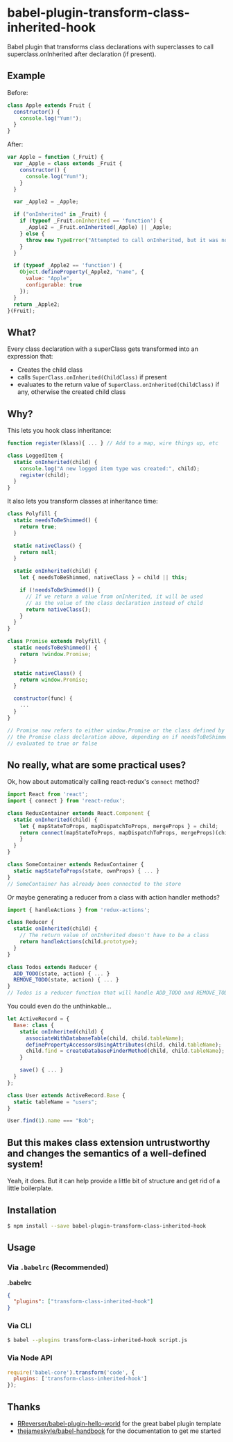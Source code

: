 # babel-plugin-transform-class-inherited-hook

Babel plugin that transforms class declarations with superclasses to call superclass.onInherited after declaration (if present).

## Example

Before:
```javascript
class Apple extends Fruit {
  constructor() {
    console.log("Yum!");
  }
}
```
After:
```javascript
var Apple = function (_Fruit) {
  var _Apple = class extends _Fruit {
    constructor() {
      console.log("Yum!");
    }
  }

  var _Apple2 = _Apple;

  if ("onInherited" in _Fruit) {
    if (typeof _Fruit.onInherited == 'function') {
      _Apple2 = _Fruit.onInherited(_Apple) || _Apple;
    } else {
      throw new TypeError("Attempted to call onInherited, but it was not a function");
    }
  }

  if (typeof _Apple2 == 'function') {
    Object.defineProperty(_Apple2, "name", {
      value: "Apple",
      configurable: true
    });
  }
  return _Apple2;
}(Fruit);
```

## What?

Every class declaration with a superClass gets transformed into an expression that:
* Creates the child class
* calls `SuperClass.onInherited(ChildClass)` if present
* evaluates to the return value of `SuperClass.onInherited(ChildClass)` if any, otherwise the created child class

## Why?

This lets you hook class inheritance:
```javascript
function register(klass){ ... } // Add to a map, wire things up, etc

class LoggedItem {
  static onInherited(child) {
    console.log("A new logged item type was created:", child);
    register(child);
  }
}
```

It also lets you transform classes at inheritance time:
```javascript
class Polyfill {
  static needsToBeShimmed() {
    return true;
  }

  static nativeClass() {
    return null;
  }

  static onInherited(child) {
    let { needsToBeShimmed, nativeClass } = child || this;

    if (!needsToBeShimmed()) {
      // If we return a value from onInherited, it will be used
      // as the value of the class declaration instead of child
      return nativeClass();
    }
  }
}

class Promise extends Polyfill {
  static needsToBeShimmed() {
    return !window.Promise;
  }

  static nativeClass() {
    return window.Promise;
  }

  constructor(func) {
    ...
  }
}

// Promise now refers to either window.Promise or the class defined by
// the Promise class declaration above, depending on if needsToBeShimmed()
// evaluated to true or false
```

## No really, what are some practical uses?

Ok, how about automatically calling react-redux's `connect` method?
```javascript
import React from 'react';
import { connect } from 'react-redux';

class ReduxContainer extends React.Component {
  static onInherited(child) {
    let { mapStateToProps, mapDispatchToProps, mergeProps } = child;
    return connect(mapStateToProps, mapDispatchToProps, mergeProps)(child);
    }
  }
}

class SomeContainer extends ReduxContainer {
  static mapStateToProps(state, ownProps) { ... }
}
// SomeContainer has already been connected to the store
```

Or maybe generating a reducer from a class with action handler methods?
```javascript
import { handleActions } from 'redux-actions';

class Reducer {
  static onInherited(child) {
    // The return value of onInherited doesn't have to be a class
    return handleActions(child.prototype);
  }
}

class Todos extends Reducer {
  ADD_TODO(state, action) { ... }
  REMOVE_TODO(state, action) { ... }
}
// Todos is a reducer function that will handle ADD_TODO and REMOVE_TODO actions
```

You could even do the unthinkable...
```javascript
let ActiveRecord = {
  Base: class {
    static onInherited(child) {
      associateWithDatabaseTable(child, child.tableName);
      definePropertyAccessorsUsingAttributes(child, child.tableName);
      child.find = createDatabaseFinderMethod(child, child.tableName);
    }

    save() { ... }
  }
};

class User extends ActiveRecord.Base {
  static tableName = "users";
}

User.find(1).name === "Bob";

```

## But this makes class extension untrustworthy and changes the semantics of a well-defined system!

Yeah, it does. But it can help provide a little bit of structure and get rid of a little boilerplate.

## Installation

```sh
$ npm install --save babel-plugin-transform-class-inherited-hook
```

## Usage

### Via `.babelrc` (Recommended)

**.babelrc**

```json
{
  "plugins": ["transform-class-inherited-hook"]
}
```

### Via CLI

```sh
$ babel --plugins transform-class-inherited-hook script.js
```

### Via Node API

```javascript
require('babel-core').transform('code', {
  plugins: ['transform-class-inherited-hook']
});
```

## Thanks

* [RReverser/babel-plugin-hello-world](https://github.com/rreverser/babel-plugin-hello-world) for the great babel plugin template
* [thejameskyle/babel-handbook](https://github.com/thejameskyle/babel-handbook) for the documentation to get me started
